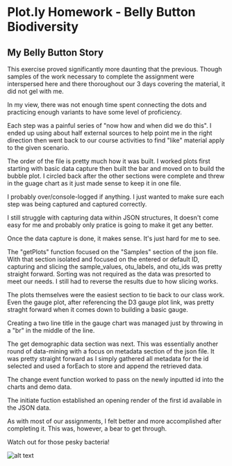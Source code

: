 # Plot.ly Homework - Belly Button Biodiversity 

## My Belly Button Story

This exercise proved significantly more daunting that the previous. Though samples of the work necessary to complete the assignment were interspersed here and there thoroughout our 3 days covering the material, it did not gel with me. 

In my view, there was not enough time spent connecting the dots and practicing enough variants to have some level of proficiency. 

Each step was a painful series of "now how and when did we do this". I ended up using about half external sources to help point me in the right direction then went back to our course activities to find "like" material apply to the given scenario. 

The order of the file is pretty much how it was built. I worked plots first starting with basic data capture then built the bar and moved on to build the bubble plot. I circled back after the other sections were complete and threw in the guage chart as it just made sense to keep it in one file. 

I probably over/console-logged if anything. I just wanted to make sure each step was being captured and captured correctly. 

I still struggle with capturing data within JSON structures, It doesn't come easy for me and probably only pratice is going to make it get any better. 

Once the data capture is done, it makes sense. It's just hard for me to see. 

The "getPlots" function focused on the "Samples" section of the json file. With that section isolated and focused on the entered or default ID, capturing and slicing the sample_values, otu_labels, and otu_ids was pretty straight forward. Sorting was not required as the data was presorted to meet our needs. I still had to reverse the results due to how slicing works. 

The plots themselves were the easiest section to tie back to our class work. Even the gauge plot, after referencing the D3 gauge plot link, was pretty straght forward when it comes down to building a basic gauge.

Creating a two line title in the gauge chart was managed just by throwing in a "br" in the middle of the line.

The get demographic data section was next. This was essentially another round of data-mining with a focus on metadata section of the json file. It was pretty straight forward as I simply gathered all metadata for the id selected and used a forEach to store and append the retrieved data. 

The change event function worked to pass on the newly inputted id into the charts and demo data.

The initiate fuction established an opening render of the first id available in the JSON data. 

As with most of our assignments, I felt better and more accomplished after completing it. This was, however, a bear to get through. 

Watch out for those pesky bacteria!

![alt text](http://robdunnlab.com/wp-content/uploads/microbes-sem.jpg)

